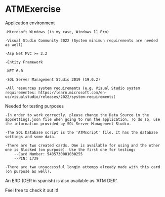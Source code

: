# ATMExercise

Application environment

	-Microsoft Windows (in my case, Windows 11 Pro)

	-Visual Studio Community 2022 (System minimun requirements are needed as well)

	-Asp Net MVC >= 2.2

	-Entity Framework

	-NET 6.0

	-SQL Server Management Studio 2019 (19.0.2)

	-All resources system requirements (e.g. Visual Studio system requirementes: https://learn.microsoft.com/en-us/visualstudio/releases/2022/system-requirements)


Needed for testing purposes

	-In order to work correctly, please change the Data Source in the appsettings.json file when going to run the application. To do so, use the information provided by SQL Server Management Studio.

	-The SQL Database script is the 'ATMscript' file. It has the database settings and some data.

	-There are two created cards. One is available for using and the other one is Blocked (on purpose). Use the first one for testing:
    	--Card Number: 5405730001030255
    	--PIN: 1739
    
	-There are two unsuccessful longin attemps already made with this card (on purpose as well).

An ERD (DER in spanish) is also available as 'ATM DER'.

Feel free to check it out it!

